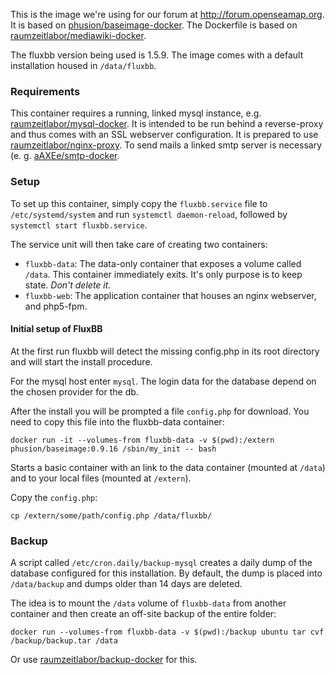 This is the image we're using for our forum at http://forum.openseamap.org.
It is based on [phusion/baseimage-docker](https://github.com/phusion/baseimage-docker).
The Dockerfile is based on [raumzeitlabor/mediawiki-docker](https://github.com/raumzeitlabor/mediawiki-docker).

The fluxbb version being used is 1.5.9. The image comes with a
default installation housed in `/data/fluxbb`.

### Requirements

This container requires a running, linked mysql instance, e.g.
[raumzeitlabor/mysql-docker](https://github.com/raumzeitlabor/mysql-docker). It
is intended to be run behind a reverse-proxy and thus comes with an SSL
webserver configuration.
It is prepared to use [raumzeitlabor/nginx-proxy](https://github.com/raumzeitlabor/nginx-proxy).
To send mails a linked smtp server is necessary (e. g. [aAXEe/smtp-docker](https://github.com/aAXEe/smtp-docker).

### Setup

To set up this container, simply copy the `fluxbb.service` file to
`/etc/systemd/system` and run `systemctl daemon-reload`, followed by `systemctl
start fluxbb.service`.

The service unit will then take care of creating two containers:

* `fluxbb-data`: The data-only container that exposes a volume called
`/data`. This container immediately exits. It's only purpose is to keep state.
_Don't delete it._
* `fluxbb-web`: The application container that houses an nginx webserver,
and php5-fpm.

#### Initial setup of FluxBB

At the first run fluxbb will detect the missing config.php in its root directory
and will start the install procedure.

For the mysql host enter `mysql`. The login data for the database depend on the
chosen provider for the db.

After the install you will be prompted a file `config.php` for download. You need
to copy this file into the fluxbb-data container:

```
docker run -it --volumes-from fluxbb-data -v $(pwd):/extern phusion/baseimage:0.9.16 /sbin/my_init -- bash
```
Starts a basic container with an link to the data container (mounted at `/data`)
and to your local files (mounted at `/extern`).

Copy the `config.php`:
```
cp /extern/some/path/config.php /data/fluxbb/
```


### Backup

A script called `/etc/cron.daily/backup-mysql` creates a daily dump of the
database configured for this installation. By default, the dump is
placed into `/data/backup` and dumps older than 14 days are deleted.

The idea is to mount the `/data` volume of `fluxbb-data` from another
container and then create an off-site backup of the entire folder:

```
docker run --volumes-from fluxbb-data -v $(pwd):/backup ubuntu tar cvf /backup/backup.tar /data
```

Or use [raumzeitlabor/backup-docker](https://github.com/raumzeitlabor/backup-docker) for this.
